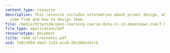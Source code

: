 ```yaml
---
content_type: resource
description: This resource includes information about primer design, where do they
  come from and how to design them.
file: /media/https%3A/open-learning-course-data-rc.s3.amazonaws.com/7-02-experimental-biology-communication-spring-2005/7d4c395debe21143acc82bc388c43ccb_rdm6_allrecnotes.pdf
file_type: application/pdf
resourcetype: Document
title: rdm6_allrecnotes.pdf
uid: 7d4c395d-ebe2-1143-acc8-2bc388c43ccb
---
```

